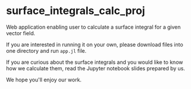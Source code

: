 # surface_integrals_calc_proj

Web application enabling user to calculate a surface integral for a given vector field.

If you are interested in running it on your own, please download files into one directory and run `app.jl` file.

If you are curious about the surface integrals and you would like to know how we calculate them, 
read the Jupyter notebook slides prepared by us.

We hope you'll enjoy our work.
